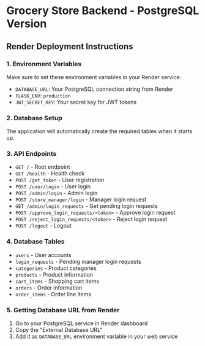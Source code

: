 # Grocery Store Backend - PostgreSQL Version

## Render Deployment Instructions

### 1. Environment Variables
Make sure to set these environment variables in your Render service:

- `DATABASE_URL`: Your PostgreSQL connection string from Render
- `FLASK_ENV`: `production`
- `JWT_SECRET_KEY`: Your secret key for JWT tokens

### 2. Database Setup
The application will automatically create the required tables when it starts up.

### 3. API Endpoints
- `GET /` - Root endpoint
- `GET /health` - Health check
- `POST /get_token` - User registration
- `POST /user/login` - User login
- `POST /admin/login` - Admin login
- `POST /store_manager/login` - Manager login request
- `GET /admin/login_requests` - Get pending login requests
- `POST /approve_login_requests/<token>` - Approve login request
- `POST /reject_login_requests/<token>` - Reject login request
- `POST /logout` - Logout

### 4. Database Tables
- `users` - User accounts
- `login_requests` - Pending manager login requests
- `categories` - Product categories
- `products` - Product information
- `cart_items` - Shopping cart items
- `orders` - Order information
- `order_items` - Order line items

### 5. Getting Database URL from Render
1. Go to your PostgreSQL service in Render dashboard
2. Copy the "External Database URL"
3. Add it as `DATABASE_URL` environment variable in your web service
